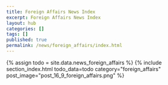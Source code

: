 ```yaml
---
title: Foreign Affairs News Index
excerpt: Foreign Affairs News Index
layout: hub
categories: []
tags: []
published: true
permalink: /news/foreign_affairs/index.html
---
```


{% assign todo = site.data.news_foreign_affairs %}
{% include section_index.html todo_data=todo category="foreign_affairs" post_image="post_16_9_foreign_affairs.png" %}
